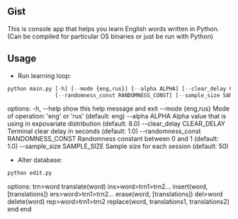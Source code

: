 ## Gist
This is console app that helps you learn English words written in Python.
(Can be compiled for particular OS binaries or just be run with Python) 
## Usage
- Run learning loop:
```python
python main.py [-h] [--mode {eng,rus}] [--alpha ALPHA] [--clear_delay CLEAR_DELAY]
               [--randomness_const RANDOMNESS_CONST] [--sample_size SAMPLE_SIZE]
```
options:
  -h, --help            show this help message and exit
  --mode {eng,rus}      Mode of operation: 'eng' or 'rus' (default: eng)
  --alpha ALPHA         Alpha value that is using in expovariate distribution (default: 8.0)
  --clear_delay CLEAR_DELAY
                        Terminal clear delay in seconds (default: 1.0)
  --randomness_const RANDOMNESS_CONST
                        Randomness constant between 0 and 1 (default: 1.0)
  --sample_size SAMPLE_SIZE
                        Sample size for each session (default: 50)

- Alter database:
```python
python edit.py
```
options:
trn>word              translate(word)
ins>word>trn1>trn2... insert(word, [translations])
ers>word>trn1>trn2... erase(word, [translations])
del>word              delete(word)
rep>word>trn1>trn2    replace(word, translations1, translations2)
end                   end